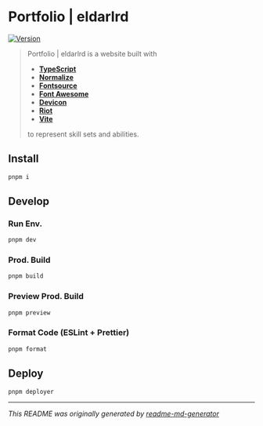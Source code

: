 # Portfolio | eldarlrd
[![Version](https://img.shields.io/badge/dynamic/json?url=https://raw.githubusercontent.com/eldarlrd/portfolio/main/package.json&query=version&logo=git-extensions&label=version&labelColor=475569&color=0284c7)](https://github.com/eldarlrd/portfolio/blob/main/package.json)

> Portfolio | eldarlrd is a website built with
> - **[TypeScript](https://typescriptlang.org)**
> - **[Normalize](https://necolas.github.io/normalize.css)**
> - **[Fontsource](https://fontsource.org)**
> - **[Font Awesome](https://fontawesome.com)**
> - **[Devicon](https://devicon.dev)**
> - **[Riot](https://riot.js.org)**
> - **[Vite](https://vitejs.dev)**
>
> to represent skill sets and abilities.

## Install
```sh
pnpm i
```
## Develop
### Run Env.
```sh
pnpm dev
```
### Prod. Build
```sh
pnpm build
```
### Preview Prod. Build
```sh
pnpm preview
```
### Format Code (ESLint + Prettier)
```sh
pnpm format
```
## Deploy
```sh
pnpm deployer
```
***
*This README was originally generated by [readme-md-generator](https://github.com/kefranabg/readme-md-generator)*